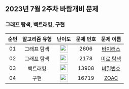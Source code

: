 ## 2023년 7월 2주차 바람개비 문제

### 그래프 탐색, 백트래킹, 구현

| 순번 | 알고리즘 유형 | 난이도 | 문제 번호 | 문제 이름 |
| :-----: | :-----: | :-----: | :-----: | :-----: |
| 01 | 그래프 탐색 |<img height="25px" width="25px" src="https://static.solved.ac/tier_small/8.svg"/> | 2606 | [바이러스](https://www.acmicpc.net/problem/2606) |
| 02 | 그래프 탐색 | <img height="25px" width="25px" src="https://static.solved.ac/tier_small/10.svg"/> | 2178 | [미로 탐색](https://www.acmicpc.net/problem/2178) |
| 03 | 백트래킹 | <img height="25px" width="25px" src="https://static.solved.ac/tier_small/9.svg"/> | 13908 | [비밀번호](https://www.acmicpc.net/problem/13908) |
| 04 | 구현 | <img height="25px" width="25px" src="https://static.solved.ac/tier_small/11.svg"/> | 16719 | [ZOAC](https://www.acmicpc.net/problem/16719) |